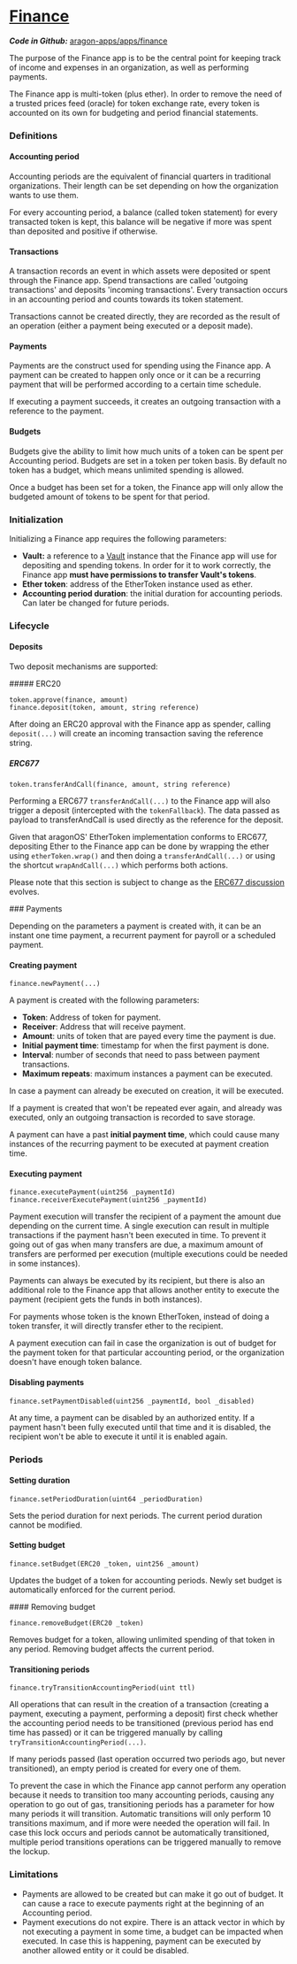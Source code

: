 # [Finance](https://github.com/aragon/aragon-apps/tree/master/apps/finance)

_**Code in Github:**_ [aragon-apps/apps/finance](https://github.com/aragon/aragon-apps/tree/master/apps/finance)

The purpose of the Finance app is to be the central point for keeping track of income and expenses in an organization, as well as performing payments.

The Finance app is multi-token (plus ether). In order to remove the need of a trusted prices feed (oracle) for token exchange rate, every token is accounted on its own for budgeting and period financial statements.

### Definitions

#### Accounting period

Accounting periods are the equivalent of financial quarters in traditional organizations. Their length can be set depending on how the organization wants to use them.

For every accounting period, a balance (called token statement) for every transacted token is kept, this balance will be negative if more was spent than deposited and positive if otherwise.

#### Transactions

A transaction records an event in which assets were deposited or spent through the Finance app. Spend transactions are called 'outgoing transactions' and deposits 'incoming transactions'. Every transaction occurs in an accounting period and counts towards its token statement.

Transactions cannot be created directly, they are recorded as the result of an operation (either a payment being executed or a deposit made).

#### Payments

Payments are the construct used for spending using the Finance app. A payment can be created to happen only once or it can be a recurring payment that will be performed according to a certain time schedule.

If executing a payment succeeds, it creates an outgoing transaction with a reference to the payment.

#### Budgets

Budgets give the ability to limit how much units of a token can be spent per Accounting period. Budgets are set in a token per token basis. By default no token has a budget, which means unlimited spending is allowed.

Once a budget has been set for a token, the Finance app will only allow the budgeted amount of tokens to be spent for that period.

### Initialization

Initializing a Finance app requires the following parameters:

- **Vault:** a reference to a [Vault](vault.md) instance that the Finance app will use for depositing and spending tokens. In order for it to work correctly, the Finance app **must have permissions to transfer Vault's tokens**.
- **Ether token**: address of the EtherToken instance used as ether.
- **Accounting period duration**: the initial duration for accounting periods. Can later be changed for future periods.

### Lifecycle

#### Deposits

Two deposit mechanisms are supported:

##### ERC20
```
token.approve(finance, amount)
finance.deposit(token, amount, string reference)
```

After doing an ERC20 approval with the Finance app as spender, calling `deposit(...)` will create an incoming transaction saving the reference string.

##### ERC677
```
token.transferAndCall(finance, amount, string reference)
```

Performing a ERC677 `transferAndCall(...)` to the Finance app will also trigger a deposit (intercepted with the `tokenFallback`). The data passed as payload to transferAndCall is used directly as the reference for the deposit.

Given that aragonOS' EtherToken implementation conforms to ERC677, depositing Ether to the Finance app can be done by wrapping the ether using `etherToken.wrap()` and then doing a `transferAndCall(...)` or using the shortcut `wrapAndCall(...)` which performs both actions.

Please note that this section is subject to change as the [ERC677 discussion](https://github.com/ethereum/EIPs/issues/677) evolves.

### Payments

Depending on the parameters a payment is created with, it can be an instant one time payment, a recurrent payment for payroll or a scheduled payment.

#### Creating payment
```
finance.newPayment(...)
```

A payment is created with the following parameters:

- **Token**: Address of token for payment.
- **Receiver**: Address that will receive payment.
- **Amount**: units of token that are payed every time the payment is due.
- **Initial payment time**: timestamp for when the first payment is done.
- **Interval**: number of seconds that need to pass between payment transactions.
- **Maximum repeats**: maximum instances a payment can be executed.

In case a payment can already be executed on creation, it will be executed.

If a payment is created that won't be repeated ever again, and already was executed, only an outgoing transaction is recorded to save storage.

A payment can have a past **initial payment time**, which could cause many instances of the recurring payment to be executed at payment creation time.

#### Executing payment
```
finance.executePayment(uint256 _paymentId)
finance.receiverExecutePayment(uint256 _paymentId)
```

Payment execution will transfer the recipient of a payment the amount due depending on the current time. A single execution can result in multiple transactions if the payment hasn't been executed in time. To prevent it going out of gas when many transfers are due, a maximum amount of transfers are performed per execution (multiple executions could be needed in some instances).

Payments can always be executed by its recipient, but there is also an additional role to the Finance app that allows another entity to execute the payment (recipient gets the funds in both instances).

For payments whose token is the known EtherToken, instead of doing a token transfer, it will directly transfer ether to the recipient.

A payment execution can fail in case the organization is out of budget for the payment token for that particular accounting period, or the organization doesn't have enough token balance.

#### Disabling payments
```
finance.setPaymentDisabled(uint256 _paymentId, bool _disabled)
```

At any time, a payment can be disabled by an authorized entity. If a payment hasn't been fully executed until that time and it is disabled, the recipient won't be able to execute it until it is enabled again.

### Periods

#### Setting duration
```
finance.setPeriodDuration(uint64 _periodDuration)
```

Sets the period duration for next periods. The current period duration cannot be modified.

#### Setting budget
```
finance.setBudget(ERC20 _token, uint256 _amount)
```

Updates the budget of a token for accounting periods. Newly set budget is automatically enforced for the current period.

#### Removing budget
```
finance.removeBudget(ERC20 _token)
```

Removes budget for a token, allowing unlimited spending of that token in any period. Removing budget affects the current period.

#### Transitioning periods
```
finance.tryTransitionAccountingPeriod(uint ttl)
```

All operations that can result in the creation of a transaction (creating a payment, executing a payment, performing a deposit) first check whether the accounting period needs to be transitioned (previous period has end time has passed) or it can be triggered manually by calling `tryTransitionAccountingPeriod(...)`.

If many periods passed (last operation occurred two periods ago, but never transitioned), an empty period is created for every one of them.

To prevent the case in which the Finance app cannot perform any operation because it needs to transition too many accounting periods, causing any operation to go out of gas, transitioning periods has a parameter for how many periods it will transition. Automatic transitions will only perform 10 transitions maximum, and if more were needed the operation will fail. In case this lock occurs and periods cannot be automatically transitioned, multiple period transitions operations can be triggered manually to remove the lockup.


### Limitations

- Payments are allowed to be created but can make it go out of budget. It can cause a race to execute payments right at the beginning of an Accounting period.
- Payment executions do not expire. There is an attack vector in which by not executing a payment in some time, a budget can be impacted when executed. In case this is happening, payment can be executed by another allowed entity or it could be disabled.
